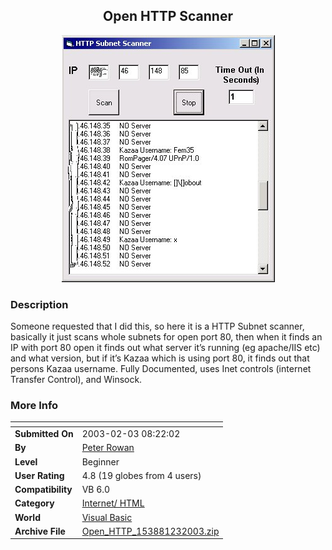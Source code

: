 ﻿<div align="center">

## Open HTTP Scanner

<img src="PIC200323821492077.jpg">
</div>

### Description

Someone requested that I did this, so here it is a HTTP Subnet scanner, basically it just scans whole subnets for open port 80, then when it finds an IP with port 80 open it finds out what server it’s running (eg apache/IIS etc) and what version, but if it’s Kazaa which is using port 80, it finds out that persons Kazaa username. Fully Documented, uses Inet controls (internet Transfer Control), and Winsock.
 
### More Info
 


<span>             |<span>
---                |---
**Submitted On**   |2003-02-03 08:22:02
**By**             |[Peter Rowan](https://github.com/Planet-Source-Code/PSCIndex/blob/master/ByAuthor/peter-rowan.md)
**Level**          |Beginner
**User Rating**    |4.8 (19 globes from 4 users)
**Compatibility**  |VB 6\.0
**Category**       |[Internet/ HTML](https://github.com/Planet-Source-Code/PSCIndex/blob/master/ByCategory/internet-html__1-34.md)
**World**          |[Visual Basic](https://github.com/Planet-Source-Code/PSCIndex/blob/master/ByWorld/visual-basic.md)
**Archive File**   |[Open\_HTTP\_153881232003\.zip](https://github.com/Planet-Source-Code/peter-rowan-open-http-scanner__1-42924/archive/master.zip)








